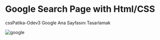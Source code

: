 # Google Search Page with Html/CSS
 cssPatika-Odev3
 Google Ana Sayfasını Tasarlamak

![google](https://github.com/augustada/cssPatika/assets/67192793/93b65ab1-b5b9-4901-9661-3bfd4705fadb)
